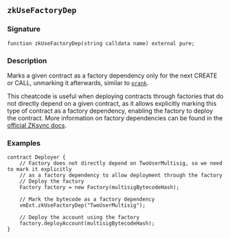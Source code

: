 ## `zkUseFactoryDep`

### Signature

```solidity
function zkUseFactoryDep(string calldata name) external pure;
```

### Description

Marks a given contract as a factory dependency only for the next CREATE or CALL, unmarking it afterwards, similar to [`prank`](../../cheatcodes/prank.md).

This cheatcode is useful when deploying contracts through factories that do not directly depend on a given contract, as it allows explicitly marking this type of contract as a factory dependency, enabling the factory to deploy the contract.
More information on factory dependencies can be found in the [official ZKsync docs](https://docs.zksync.io/build/developer-reference/ethereum-differences/contract-deployment#note-on-factory_deps).

### Examples

```solidity
contract Deployer {
    // Factory does not directly depend on TwoUserMultisig, so we need to mark it explicitly
    // as a factory dependency to allow deployment through the factory
    // Deploy the factory
    Factory factory = new Factory(multisigBytecodeHash);

    // Mark the bytecode as a factory dependency
    vmExt.zkUseFactoryDep("TwoUserMultisig");

    // Deploy the account using the factory
    factory.deployAccount(multisigBytecodeHash);
}
```
